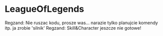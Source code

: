 LeagueOfLegends
===============

Regzand: Nie ruszac kodu, prosze was... narazie tylko planujcie komendy itp. ja zrobie 'silnik'
Regzand: Skill&Character jeszcze nie gotowe! 
